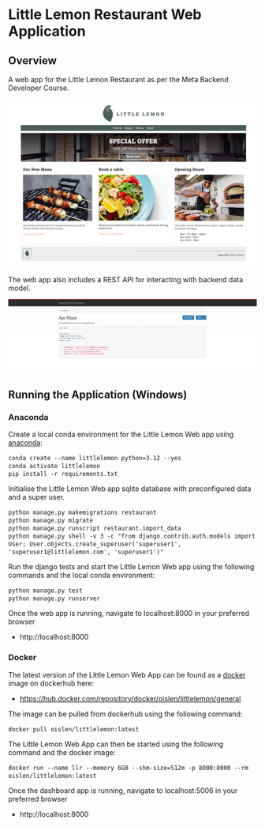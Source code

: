 # Little Lemon Restaurant Web Application

## Overview

A web app for the Little Lemon Restaurant as per the Meta Backend Developer Course.

![Home Page](report/LittleLemon_HomePage.png)

The web app also includes a REST API for interacting with backend data model.

![Rest API](report/API_HomePage.png)

## Running the Application (Windows)

### Anaconda

Create a local conda environment for the Little Lemon Web app using [anaconda](https://www.anaconda.com/):

```
conda create --name littlelemon python=3.12 --yes
conda activate littlelemon
pip install -r requirements.txt
```

Initialise the Little Lemon Web app sqlite database with preconfigured data and a super user.

```
python manage.py makemigrations restaurant
python manage.py migrate
python manage.py runscript restaurant.import_data
python manage.py shell -v 3 -c "from django.contrib.auth.models import User; User.objects.create_superuser('superuser1', 'superuser1@littlelemon.com', 'superuser1')"
```

Run the django tests and start the Little Lemon Web app using the following commands and the local conda environment:

```
python manage.py test
python manage.py runserver
```

Once the web app is running, navigate to localhost:8000 in your preferred browser

* http://localhost:8000

### Docker

The latest version of the Little Lemon Web App can be found as a [docker](https://www.docker.com/) image on dockerhub here:

* https://hub.docker.com/repository/docker/oislen/littlelemon/general

The image can be pulled from dockerhub using the following command:

```
docker pull oislen/littlelemon:latest
```

The Little Lemon Web App can then be started using the following command and the docker image:

```
docker run --name llr --memory 6GB --shm-size=512m -p 8000:8000 --rm oislen/littlelemon:latest
```

Once the dashboard app is running, navigate to localhost:5006 in your preferred browser

* http://localhost:8000
